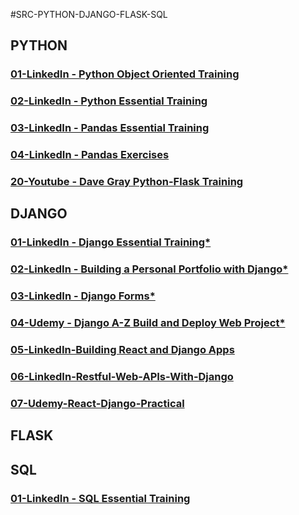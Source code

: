 #SRC-PYTHON-DJANGO-FLASK-SQL

## PYTHON

### [01-LinkedIn - Python Object Oriented Training](https://github.com/omeatai/src-AI-Software/blob/main/src-python-django-flask-sql/python/01-Python-Object-Oriented.md)

### [02-LinkedIn - Python Essential Training](https://github.com/omeatai/src-AI-Software/blob/main/src-python-django-flask-sql/python/02-Python-Essential-Training.md)

### [03-LinkedIn - Pandas Essential Training](https://github.com/omeatai/src-AI-Software/blob/main/src-python-django-flask-sql/python/03-Pandas-Essential-Training.md)

### [04-LinkedIn - Pandas Exercises](https://github.com/omeatai/src-AI-Software/blob/main/src-python-django-flask-sql/python/04-Pandas-Exercises.md)

### [20-Youtube - Dave Gray Python-Flask Training](https://github.com/omeatai/src-AI-Software/blob/main/src-python-django-flask-sql/python/20-Dave-Gray-Python-Flask.md)

## DJANGO

### [01-LinkedIn - Django Essential Training*](https://github.com/omeatai/src-AI-Software/blob/main/src-python-django-flask-sql/django/01-LinkedIn-Django-Essential.md)

### [02-LinkedIn - Building a Personal Portfolio with Django*](https://github.com/omeatai/src-AI-Software/blob/main/src-python-django-flask-sql/django/02-LinkedIn-Django-Personal-Portfolio.md)

### [03-LinkedIn - Django Forms*](https://github.com/omeatai/src-AI-Software/blob/main/src-python-django-flask-sql/django/03-LinkedIn-Django-Forms.md)

### [04-Udemy - Django A-Z Build and Deploy Web Project*](https://github.com/omeatai/src-AI-Software/blob/main/src-python-django-flask-sql/django/04-Udemy-Django-A-Z.md)

### [05-LinkedIn-Building React and Django Apps](https://github.com/omeatai/src-AI-Software/blob/main/src-python-django-flask-sql/django/05-LinkedIn-Django-React-and-Django-apps.md)

### [06-LinkedIn-Restful-Web-APIs-With-Django](https://github.com/omeatai/src-AI-Software/blob/main/src-python-django-flask-sql/django/06-LinkedIn-Restful-Web-APIs-With-Django.md)

### [07-Udemy-React-Django-Practical](https://github.com/omeatai/src-AI-Software/blob/main/src-python-django-flask-sql/django/07-Udemy-React-Django-Practical.md)

## FLASK

## SQL

### [01-LinkedIn - SQL Essential Training](https://github.com/omeatai/src-AI-Software/blob/main/src-python-django-flask-sql/sql/01_sql_essential_training.md)
